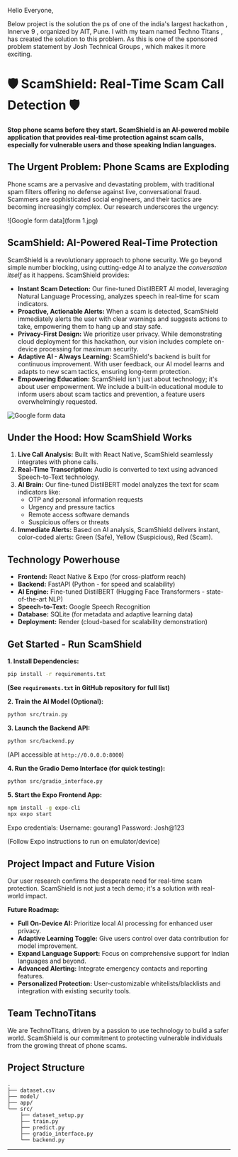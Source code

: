 Hello Everyone,


Below project is the solution the ps of one of the india's largest hackathon , Innerve 9 , organized by AIT, Pune. I with my team named Techno Titans , has created the solution to this problem. As this is one of the sponsored problem statement by Josh Technical Groups , which makes it more exciting.


# 🛡️ ScamShield: Real-Time Scam Call Detection 🛡️


**Stop phone scams before they start.  ScamShield is an AI-powered mobile application that provides real-time protection against scam calls, especially for vulnerable users and those speaking Indian languages.**

## The Urgent Problem: Phone Scams are Exploding

Phone scams are a pervasive and devastating problem, with traditional spam filters offering no defense against live, conversational fraud. Scammers are sophisticated social engineers, and their tactics are becoming increasingly complex.  Our research underscores the urgency:

![Google form data](form 1.jpg)

## ScamShield:  AI-Powered Real-Time Protection

ScamShield is a revolutionary approach to phone security. We go beyond simple number blocking, using cutting-edge AI to analyze the *conversation itself* as it happens. ScamShield provides:

*   **Instant Scam Detection:**  Our fine-tuned DistilBERT AI model, leveraging Natural Language Processing, analyzes speech in real-time for scam indicators.
*   **Proactive, Actionable Alerts:**  When a scam is detected, ScamShield immediately alerts the user with clear warnings and suggests actions to take, empowering them to hang up and stay safe.
*   **Privacy-First Design:**  We prioritize user privacy. While demonstrating cloud deployment for this hackathon, our vision includes complete on-device processing for maximum security.
*   **Adaptive AI - Always Learning:** ScamShield's backend is built for continuous improvement. With user feedback, our AI model learns and adapts to new scam tactics, ensuring long-term protection.
*   **Empowering Education:**  ScamShield isn't just about technology; it's about user empowerment.  We include a built-in educational module to inform users about scam tactics and prevention, a feature users overwhelmingly requested.

![Google form data](form2.jpg)

## Under the Hood: How ScamShield Works

1.  **Live Call Analysis:**  Built with React Native, ScamShield seamlessly integrates with phone calls.
2.  **Real-Time Transcription:**  Audio is converted to text using advanced Speech-to-Text technology.
3.  **AI Brain:**  Our fine-tuned DistilBERT model analyzes the text for scam indicators like:
    *   OTP and personal information requests
    *   Urgency and pressure tactics
    *   Remote access software demands
    *   Suspicious offers or threats
4.  **Immediate Alerts:**  Based on AI analysis, ScamShield delivers instant, color-coded alerts: Green (Safe), Yellow (Suspicious), Red (Scam).

## Technology Powerhouse

*   **Frontend:** React Native & Expo (for cross-platform reach)
*   **Backend:** FastAPI (Python - for speed and scalability)
*   **AI Engine:** Fine-tuned DistilBERT (Hugging Face Transformers - state-of-the-art NLP)
*   **Speech-to-Text:** Google Speech Recognition
*   **Database:** SQLite (for metadata and adaptive learning data)
*   **Deployment:** Render (cloud-based for scalability demonstration)

## Get Started - Run ScamShield

**1. Install Dependencies:**

```bash
pip install -r requirements.txt
```

**(See `requirements.txt` in GitHub repository for full list)**

**2. Train the AI Model (Optional):**

```bash
python src/train.py
```

**3. Launch the Backend API:**

```bash
python src/backend.py
```

(API accessible at `http://0.0.0.0:8000`)

**4. Run the Gradio Demo Interface (for quick testing):**

```bash
python src/gradio_interface.py
```

**5. Start the Expo Frontend App:**

```bash
npm install -g expo-cli
npx expo start
```

Expo credentials:
Username: gourang1
Password: Josh@123

(Follow Expo instructions to run on emulator/device)

## Project Impact and Future Vision

Our user research confirms the desperate need for real-time scam protection. ScamShield is not just a tech demo; it's a solution with real-world impact.

**Future Roadmap:**

*   **Full On-Device AI:**  Prioritize local AI processing for enhanced user privacy.
*   **Adaptive Learning Toggle:**  Give users control over data contribution for model improvement.
*   **Expand Language Support:**  Focus on comprehensive support for Indian languages and beyond.
*   **Advanced Alerting:**  Integrate emergency contacts and reporting features.
*   **Personalized Protection:**  User-customizable whitelists/blacklists and integration with existing security tools.

## Team TechnoTitans

We are TechnoTitans, driven by a passion to use technology to build a safer world. ScamShield is our commitment to protecting vulnerable individuals from the growing threat of phone scams.

## Project Structure

```
.
├── dataset.csv
├── model/
├── app/
└── src/
    ├── dataset_setup.py
    ├── train.py
    ├── predict.py
    ├── gradio_interface.py
    └── backend.py
```


---
